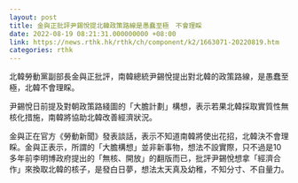 ```yaml
---
layout: post
title: 金與正批評尹錫悅提北韓政策路線是愚蠢至極　不會理睬
date: 2022-08-19 08:21:31.000000000 +08:00
link: https://news.rthk.hk/rthk/ch/component/k2/1663071-20220819.htm
categories: rthk
---
```


北韓勞動黨副部長金與正批評，南韓總統尹錫悅提出對北韓的政策路線，是愚蠢至極，北韓不會理睬。

尹錫悅日前提及對朝政策路綫圖的「大膽計劃」構想，表示若果北韓採取實質性無核化措施，南韓將協助北韓改善經濟狀況。

金與正在官方《勞動新聞》發表談話，表示不知道南韓將使出花招，北韓決不會理睬。金與正表示，所謂的「大膽構想」並非新事物，想法不設實際，只不過是10多年前李明博政府提出的「無核、開放」的翻版而已，批評尹錫悅想拿「經濟合作」來換取北韓的核子，是發白日夢，想法太天真及幼稚，不知分寸、不自量力。
